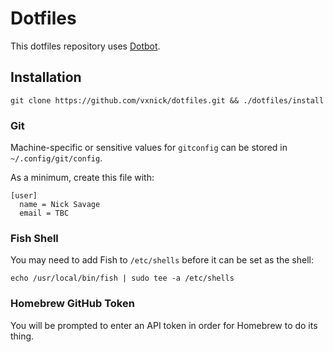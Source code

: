 # Dotfiles

This dotfiles repository uses [Dotbot](https://github.com/anishathalye/dotbot).

## Installation

```
git clone https://github.com/vxnick/dotfiles.git && ./dotfiles/install
```

### Git

Machine-specific or sensitive values for `gitconfig` can be stored in `~/.config/git/config`.

As a minimum, create this file with:

```
[user]
  name = Nick Savage
  email = TBC
```

### Fish Shell

You may need to add Fish to `/etc/shells` before it can be set as the shell:

```
echo /usr/local/bin/fish | sudo tee -a /etc/shells
```

### Homebrew GitHub Token

You will be prompted to enter an API token in order for Homebrew to do its thing.
